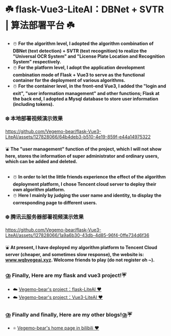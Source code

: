 #  ☘️ flask-Vue3-LiteAI：DBNet + SVTR | 算法部署平台  ☘️
- ☃️ **For the algorithm level, I adopted the algorithm combination of DBNet (text detection) + SVTR (text recognition) to realize the "Universal OCR System" and "License Plate Location and Recognition System" respectively.** <br>
- ☃️ **For the platform level, I adopt the application development combination mode of Flask + Vue3 to serve as the functional container for the deployment of various algorithms.**<br>
- ☃️ **For the container level, in the front-end Vue3, I added the "login and exit", "user information management" and other functions; Flask at the back end, I adopted a Mysql database to store user information (including tokens).**<br>

### ❄️ 本地部署视频演示效果 <br>
https://github.com/Vegemo-bear/flask-Vue3-LiteAI/assets/127828066/64b4deb3-b510-4e19-859f-e44a14975322

⛲ ️**The "user management" function of the project, which I will not show here, stores the information of super administrator and ordinary users, which can be added and deleted.**<br>

## 
- ☃️ **In order to let the little friends experience the effect of the algorithm deployment platform, I chose Tencent cloud server to deploy their own algorithm platform.** <br>
- ☃️ **Here I mainly by judging the user name and identity, to display the corresponding page to different users.** 

### ❄️ 腾讯云服务器部署视频演示效果 <br>
https://github.com/Vegemo-bear/flask-Vue3-LiteAI/assets/127828066/1a9a6b30-43db-4d85-96f4-0ffe734d6f36

⛲ **At present, I have deployed my algorithm platform to Tencent Cloud server (cheaper, and sometimes slow response), the website is: www.wqbvegeai.xyz. Welcome friends to play (do not register oh ~).**<br>

##
### ⛈️ Finally, Here are my flask and vue3 project!☔
- ☁️ [Vegemo-bear's project：flask-LiteAI ‍❤️‍](https://github.com/Vegemo-bear/flask-LiteAI)
- ☁️ [Vegemo-bear's project：Vue3-LiteAI ‍❤️‍](https://github.com/Vegemo-bear/Vue3-LiteAI)

##
### ⛈️ Finally and finally, Here are my other blogs!⛈️☔
- ⭐  [Vegemo-bear's home page in bilibili ‍❤️‍](https://space.bilibili.com/388653705)
